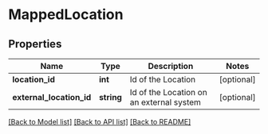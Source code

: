 # MappedLocation

## Properties
Name | Type | Description | Notes
------------ | ------------- | ------------- | -------------
**location_id** | **int** | Id of the Location | [optional] 
**external_location_id** | **string** | Id of the Location on an external system | [optional] 

[[Back to Model list]](../README.md#documentation-for-models) [[Back to API list]](../README.md#documentation-for-api-endpoints) [[Back to README]](../README.md)


